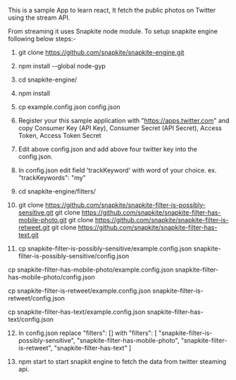 This is a sample App to learn react, It fetch the public photos on Twitter using the 
stream API.

From streaming it uses Snapkite node module. To setup snapkite engine following below steps:-

1. git clone https://github.com/snapkite/snapkite-engine.git

2. npm install --global node-gyp

3. cd snapkite-engine/

4. npm install

5. cp example.config.json config.json

6. Register your this sample application with "https://apps.twitter.com" and copy
Consumer Key (API Key), Consumer Secret (API Secret), Access Token, Access Token Secret

7. Edit above config.json and add above four twitter key into the config.json.

8. In config.json edit field 'trackKeyword' with word of your choice.
 	ex. "trackKeywords": "my"	

9. cd snapkite-engine/filters/

10. git clone https://github.com/snapkite/snapkite-filter-is-possibly-sensitive.git
	git clone https://github.com/snapkite/snapkite-filter-has-mobile-photo.git
	git clone https://github.com/snapkite/snapkite-filter-is-retweet.git
	git clone https://github.com/snapkite/snapkite-filter-has-text.git

11. cp snapkite-filter-is-possibly-sensitive/example.config.json snapkite-filter-is-possibly-sensitive/config.json

cp snapkite-filter-has-mobile-photo/example.config.json snapkite-filter-has-mobile-photo/config.json

cp snapkite-filter-is-retweet/example.config.json snapkite-filter-is-retweet/config.json

cp snapkite-filter-has-text/example.config.json snapkite-filter-has-text/config.json

12. In config.json replace "filters": [] with "filters": [
  "snapkite-filter-is-possibly-sensitive",
  "snapkite-filter-has-mobile-photo",
  "snapkite-filter-is-retweet",
  "snapkite-filter-has-text"
]

13. npm start to start snapkit engine to fetch the data from twitter steaming api.
